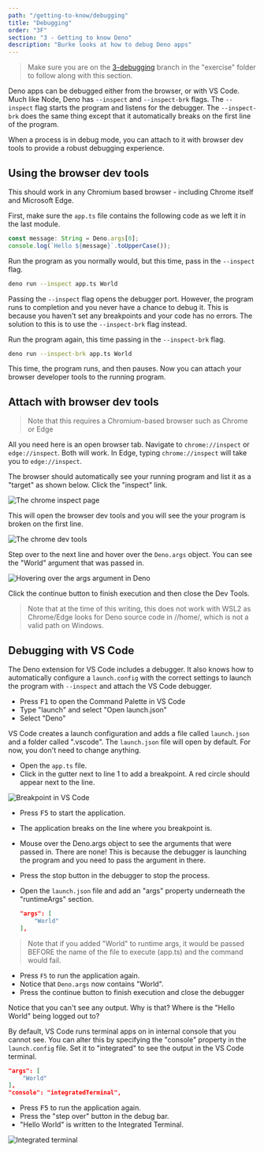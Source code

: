 ```yaml
---
path: "/getting-to-know/debugging"
title: "Debugging"
order: "3F"
section: "3 - Getting to know Deno"
description: "Burke looks at how to debug Deno apps"
---
```


> Make sure you are on the [3-debugging](https://github.com/burkeholland/deno-exercises/tree/3-debugging) branch in the "exercise" folder to follow along with this section.

Deno apps can be debugged either from the browser, or with VS Code. Much like Node, Deno has `--inspect` and `--inspect-brk` flags. The `--inspect` flag starts the program and listens for the debugger. The `--inspect-brk` does the same thing except that it automatically breaks on the first line of the program.

When a process is in debug mode, you can attach to it with browser dev tools to provide a robust debugging experience.

## Using the browser dev tools

This should work in any Chromium based browser - including Chrome itself and Microsoft Edge.

First, make sure the `app.ts` file contains the following code as we left it in the last module.

```typescript
const message: String = Deno.args[0];
console.log(`Hello ${message}`.toUpperCase());
```

Run the program as you normally would, but this time, pass in the `--inspect` flag.

```bash
deno run --inspect app.ts World
```

Passing the `--inspect` flag opens the debugger port. However, the program runs to completion and you never have a chance to debug it. This is because you haven't set any breakpoints and your code has no errors. The solution to this is to use the `--inspect-brk` flag instead.

Run the program again, this time passing in the `--inspect-brk` flag.

```bash
deno run --inspect-brk app.ts World
```

This time, the program runs, and then pauses. Now you can attach your browser developer tools to the running program.

## Attach with browser dev tools

> Note that this requires a Chromium-based browser such as Chrome or Edge

All you need here is an open browser tab. Navigate to `chrome://inspect` or `edge://inspect`. Both will work. In Edge, typing `chrome://inspect` will take you to `edge://inspect`.

The browser should automatically see your running program and list it as a "target" as shown below. Click the "inspect" link.

![The chrome inspect page](../images/edge-inspect.jpg)

This will open the browser dev tools and you will see the your program is broken on the first line.

![The chrome dev tools](../images/chrome-debug.jpg)

Step over to the next line and hover over the `Deno.args` object. You can see the "World" argument that was passed in.

![Hovering over the args argument in Deno](../images/chrome-hover-args.jpg)

Click the continue button to finish execution and then close the Dev Tools.

> Note that at the time of this writing, this does not work with WSL2 as Chrome/Edge looks for Deno source code in //home/, which is not a valid path on Windows.

## Debugging with VS Code

The Deno extension for VS Code includes a debugger. It also knows how to automatically configure a `launch.config` with the correct settings to launch the program with `--inspect` and attach the VS Code debugger.

- Press <kbd>F1</kbd> to open the Command Palette in VS Code
- Type "launch" and select "Open launch.json"
- Select "Deno"

VS Code creates a launch configuration and adds a file called `launch.json` and a folder called ".vscode". The `launch.json` file will open by default. For now, you don't need to change anything.

- Open the `app.ts` file.
- Click in the gutter next to line 1 to add a breakpoint. A red circle should appear next to the line.

![Breakpoint in VS Code](../images/breakpoint.jpg)

- Press <kbd>F5</kbd> to start the application.
- The application breaks on the line where you breakpoint is.
- Mouse over the Deno.args object to see the arguments that were passed in. There are none! This is because the debugger is launching the program and you need to pass the argument in there.

- Press the stop button in the debugger to stop the process.

- Open the `launch.json` file and add an "args" property underneath the "runtimeArgs" section.

  ```json
  "args": [
      "World"
  ],
  ```

> Note that if you added "World" to runtime args, it would be passed BEFORE the name of the file to execute (app.ts) and the command would fail.

- Press `F5` to run the application again.
- Notice that `Deno.args` now contains "World".
- Press the continue button to finish execution and close the debugger

Notice that you can't see any output. Why is that? Where is the "Hello World" being logged out to?

By default, VS Code runs terminal apps on in internal console that you cannot see. You can alter this by specifying the "console" property in the `launch.config` file. Set it to "integrated" to see the output in the VS Code terminal.

```json
"args": [
    "World"
],
"console": "integratedTerminal",
```

- Press <kbd>F5</kbd> to run the application again.
- Press the "step over" button in the debug bar.
- "Hello World" is written to the Integrated Terminal.

![Integrated terminal](../images/integrated-terminal.jpg)
